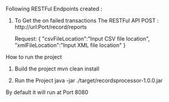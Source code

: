Following RESTFul Endpoints created :

1.  To Get the on failed transactions
    The RESTFul API
     POST : http://url:Port/record/reports

    Request:
    {
    	"csvFileLocation":"Input CSV file location",
    	"xmlFileLocation":"Input XML file location"
    }

How to run the project

1. Build the project
   mvn clean install

2. Run the Project
   java -jar  ./target/recordsprocessor-1.0.0.jar

By default it will run at Port 8080
